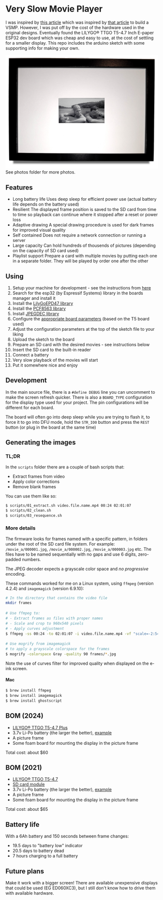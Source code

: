 # Very Slow Movie Player

I was inspired by [this article](https://debugger.medium.com/how-to-build-a-very-slow-movie-player-in-2020-c5745052e4e4) which was inspired by [that article](https://medium.com/s/story/very-slow-movie-player-499f76c48b62) to build a VSMP.   However, I was put off by the cost of the hardware used in the original designs.
Eventually found the LILYGO® TTGO T5-4.7 Inch E-paper ESP32 dev board which was cheap and easy to use, at the cost of settling for a smaller display.
This repo includes the arduino sketch with some supporting info for making your own.

![Photo1](photos/front.jpg)
See photos folder for more photos.

## Features

- Long battery life
  Uses deep sleep for efficient power use (actual battery life depends on the battery used)
- Resilient
  The displayed frame position is saved to the SD card from time to time so playback can continue where it stopped after a reset or power loss
- Adaptive drawing
  A special drawing procedure is used for dark frames for improved visual quality
- Self contained
  Does not require a network connection or running a server
- Large capacity
  Can hold hundreds of thousends of pictures (depending on the capacity of SD card used)
- Playlist support
  Prepare a card with multiple movies by putting each one in a separate folder. They will be played by order one after the other

## Using

1. Setup your machine for development - see the instructions from [here](https://github.com/Xinyuan-LilyGO/LilyGo-EPD47)
1. Search for the esp32 (by Espressif Systems) library in the boards manager and install it
1. Install the [LilyGoEPD47 library](https://github.com/Xinyuan-LilyGO/LilyGo-EPD47)
1. Install the [PCF8563 library](https://github.com/lewisxhe/PCF8563_Library)
1. Install [JPEGDEC library](https://github.com/bitbank2/JPEGDEC)
1. Configure the [appropriate board parameters](https://t5-47-t5-47-plus.readthedocs.io/en/latest/get-started/index.html#compile-on-arduino) (based on the T5 board used)
1. Adjust the configuration parameters at the top of the sketch file to your liking
1. Upload the sketch to the board
1. Prepare an SD card with the desired movies - see instructions below
1. Insert the SD card to the built-in reader
1. Connect a battery
1. Very slow playback of the movies will start
1. Put it somewhere nice and enjoy

## Development

In the main source file, there is a `#define DEBUG` line you can uncomment to make the screen refresh quicker.
There is also a `BOARD_TYPE` configuration for the display type used for your project. The pin configurations will be different for each board.

The board will often go into deep sleep while you are trying to flash it, to force it to go into DFU mode, hold the `STR_IO0` button and press the `REST` button
(or plug in the board at the same time)

## Generating the images

### TL;DR
In the `scripts` folder there are a couple of bash scripts that:
- Extract frames from video
- Apply color corrections
- Remove blank frames

You can use them like so:

```bash
$ scripts/01_extract.sh video.file.name.mp4 00:24 02:01:07
$ scripts/02_clean.sh
$ scripts/03_resequence.sh
```

### More details
The firmware looks for frames named with a specific pattern, in folders under the root of the SD card file system.
For example: `/movie_a/000001.jpg`, `/movie_a/000002.jpg`, `/movie_a/000003.jpg` etc.
The files have to be named sequentially with no gaps and use 6 digits, zero-padded numbers.

The JPEG decoder expects a grayscale color space and _no progressive_ encoding.

These commands worked for me on a Linux system, using `ffmpeg` (version 4.2.4) and `imagemagick` (version 6.9.10):

```bash
# In the directory that contains the video file
mkdir frames

# Use ffmpeg to:
# - Extract frames as files with proper names
# - Scale and crop to 960x540 pixels
# - Apply curves adjustment
$ ffmpeg -ss 00:24 -to 02:01:07 -i video.file.name.mp4 -vf "scale=-2:540,crop=960:540,eq=saturation=0,lutrgb='r=clipval:g=clipval:b=clipval',curves=all='0/0 0.06/0.23 0.13/0.41 0.200/0.55 0.37/0.70 0.63/0.84 1/1'" -r 1 -qscale:v 2 frames/%06d.jpg

# Use mogrify from imagemagick
# to apply a grayscale colorspace for the frames
$ mogrify -colorspace Gray -quality 90 frames/*.jpg
```

Note the use of curves filter for improved quality when displayed on the e-ink screen.

#### Mac

```bash
$ brew install ffmpeg
$ brew install imagemagick
$ brew install ghostscript
```

## BOM (2024)

- [LILYGO® TTGO T5-4.7 Plus](https://www.aliexpress.us/item/3256802803613744.html)
- 3.7v Li-Po battery (the larger the better), [example](https://www.aliexpress.us/item/2251832696873453.html)
- A picture frame
- Some foam board for mounting the display in the picture frame

Total cost: about $60

## BOM (2021)

- [LILYGO® TTGO T5-4.7](https://www.aliexpress.com/item/1005002006058892.html)
- [SD card module](https://www.aliexpress.com/item/1005002317501092.html)
- 3.7v Li-Po battery (the larger the better), [example](https://www.aliexpress.com/item/4001116123943.html)
- A picture frame
- Some foam board for mounting the display in the picture frame

Total cost: about $65

## Battery life
With a 6Ah battery and 150 seconds between frame changes:
- 19.5 days to "battery low" indicator
- 20.5 days to battery dead
- 7 hours charging to a full battery

## Future plans
Make it work with a bigger screen!
There are available unexpensive displays that could be used (EG ED060XC3), but I still don't know how to drive them with available hardware.
